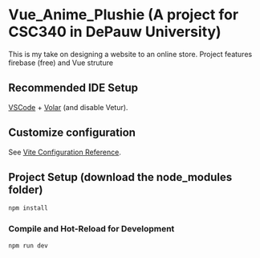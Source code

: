 # Vue_Anime_Plushie (A project for CSC340 in DePauw University)

This is my take on designing a website to an online store.
Project features firebase (free) and Vue struture 

## Recommended IDE Setup

[VSCode](https://code.visualstudio.com/) + [Volar](https://marketplace.visualstudio.com/items?itemName=Vue.volar) (and disable Vetur).

## Customize configuration

See [Vite Configuration Reference](https://vitejs.dev/config/).

## Project Setup (download the node_modules folder)

```sh
npm install
```

### Compile and Hot-Reload for Development

```sh
npm run dev
```

